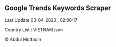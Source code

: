 

## Google Trends Keywords Scraper 
 
Last Update 03-04-2023 , 02:06:17

Country List :
VIETNAM.json



© Abdul Muttaqin 
